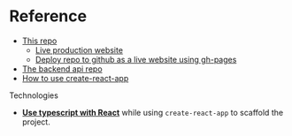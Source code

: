 # Reference

- [This repo](https://github.com/rivernews/appl-tracky)
    - [Live production website](https://rivernews.github.io/appl-tracky/)
    - [Deploy repo to github as a live website using gh-pages](https://github.com/gitname/react-gh-pages)
- [The backend api repo](https://github.com/rivernews/appl-tracky-api)
- [How to use create-react-app](https://github.com/facebook/create-react-app)

Technologies

- [**Use typescript with React**](https://alligator.io/react/typescript-with-react/#create-react-app-and-typescript) while using `create-react-app` to scaffold the project.